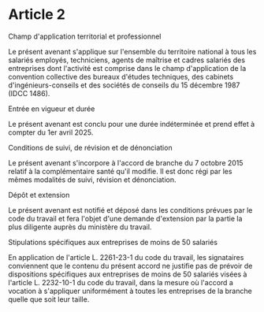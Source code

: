 # Article 2

Champ d'application territorial et professionnel

Le présent avenant s'applique sur l'ensemble du territoire national à tous les salariés employés, techniciens, agents de maîtrise et cadres salariés des entreprises dont l'activité est comprise dans le champ d'application de la convention collective des bureaux d'études techniques, des cabinets d'ingénieurs-conseils et des sociétés de conseils du 15 décembre 1987 (IDCC 1486).

Entrée en vigueur et durée

Le présent avenant est conclu pour une durée indéterminée et prend effet à compter du 1er avril 2025.

Conditions de suivi, de révision et de dénonciation

Le présent avenant s'incorpore à l'accord de branche du 7 octobre 2015 relatif à la complémentaire santé qu'il modifie. Il est donc régi par les mêmes modalités de suivi, révision et dénonciation.

Dépôt et extension

Le présent avenant est notifié et déposé dans les conditions prévues par le code du travail et fera l'objet d'une demande d'extension par la partie la plus diligente auprès du ministère du travail.

Stipulations spécifiques aux entreprises de moins de 50 salariés

En application de l'article L. 2261-23-1 du code du travail, les signataires conviennent que le contenu du présent accord ne justifie pas de prévoir de dispositions spécifiques aux entreprises de moins de 50 salariés visées à l'article L. 2232-10-1 du code du travail, dans la mesure où l'accord a vocation à s'appliquer uniformément à toutes les entreprises de la branche quelle que soit leur taille.


